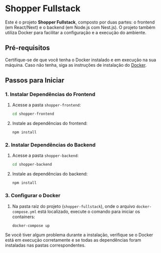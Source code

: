 # Shopper Fullstack

Este é o projeto **Shopper Fullstack**, composto por duas partes: o frontend (em React/Next) e o backend (em Node.js com Nest.js). O projeto também utiliza Docker para facilitar a configuração e a execução do ambiente.

## Pré-requisitos

Certifique-se de que você tenha o Docker instalado e em execução na sua máquina. Caso não tenha, siga as instruções de instalação do [Docker](https://docs.docker.com/get-docker/).

## Passos para Iniciar

### 1. Instalar Dependências do Frontend

1. Acesse a pasta `shopper-frontend`:

    ```bash
    cd shopper-frontend
    ```

2. Instale as dependências do frontend:

    ```bash
    npm install
    ```

### 2. Instalar Dependências do Backend

1. Acesse a pasta `shopper-backend`:

    ```bash
    cd shopper-backend
    ```

2. Instale as dependências do backend:

    ```bash
    npm install
    ```

### 3. Configurar o Docker

1. Na pasta raiz do projeto (`shopper-fullstack`), onde o arquivo `docker-compose.yml` está localizado, execute o comando para iniciar os containers:

    ```bash
    docker-compose up
    ```



Se você tiver algum problema durante a instalação, verifique se o Docker está em execução corretamente e se todas as dependências foram instaladas nas pastas correspondentes.

